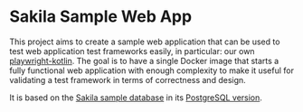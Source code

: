 Sakila Sample Web App
=====================

This project aims to create a sample web application that can be used to test web application test frameworks easily,
in particular: our own [playwright-kotlin](https://github.com/Concepta-AU/playwright-kotlin). The goal is to have a
single Docker image that starts a fully functional web application with enough complexity to make it useful for 
validating a test framework in terms of correctness and design.

It is based on the [Sakila sample database](https://dev.mysql.com/doc/sakila/en/) in its 
[PostgreSQL version](https://github.com/devrimgunduz/pagila).
